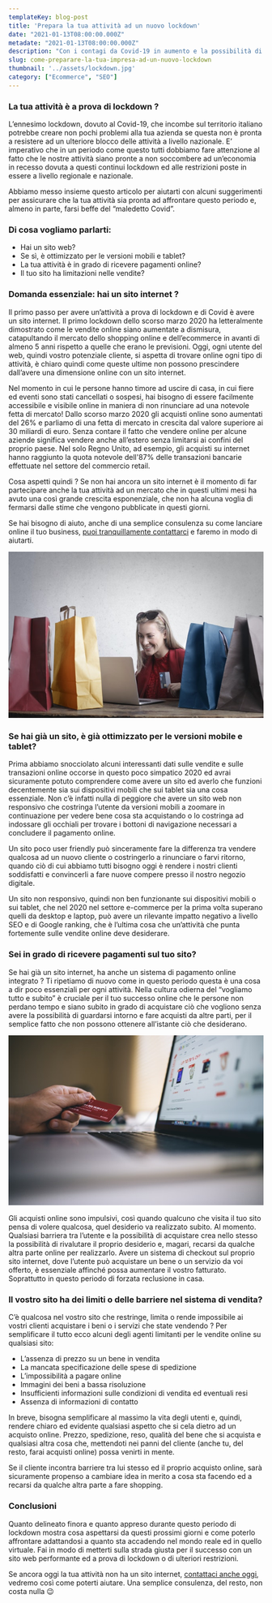 ```yaml
---
templateKey: blog-post
title: 'Prepara la tua attività ad un nuovo lockdown'
date: "2021-01-13T08:00:00.000Z"
metadate: "2021-01-13T08:00:00.000Z"
description: "Con i contagi da Covid-19 in aumento e la possibilità di un nuovo lockdown alle porte vediamo insieme se la tua attività online ha i requisiti per rispondere a questa nuova crisi e come poterla migliorare"
slug: come-preparare-la-tua-impresa-ad-un-nuovo-lockdown
thumbnail: '../assets/lockdown.jpg'
category: ["Ecommerce", "SEO"]
---
```

### La tua attività è a prova di lockdown ?

L’ennesimo lockdown, dovuto al Covid-19, che incombe sul territorio italiano potrebbe creare non pochi problemi alla tua azienda se questa non è pronta a resistere ad un ulteriore blocco delle attività a livello nazionale. E’ imperativo che in un periodo come questo tutti dobbiamo fare attenzione al fatto che le nostre attività siano pronte a non soccombere ad un’economia in recesso dovuta a questi continui lockdown ed alle restrizioni poste in essere a livello regionale e nazionale.

Abbiamo messo insieme questo articolo per aiutarti con alcuni suggerimenti per assicurare che la tua attività sia pronta ad affrontare questo periodo e, almeno in parte, farsi beffe del “maledetto Covid”.

### Di cosa vogliamo parlarti:

- Hai un sito web?
- Se sì, è ottimizzato per le versioni mobili e tablet?
- La tua attività è in grado di ricevere pagamenti online?
- Il tuo sito ha limitazioni nelle vendite?

### Domanda essenziale: hai un sito internet ?

Il primo passo per avere un’attività a prova di lockdown e di Covid è avere un sito internet. Il primo lockdown dello scorso marzo 2020 ha letteralmente dimostrato come le vendite online siano aumentate a dismisura, catapultando il mercato dello shopping online e dell’ecommerce in avanti di almeno 5 anni rispetto a quelle che erano le previsioni. Oggi, ogni utente del web, quindi vostro potenziale cliente, si aspetta di trovare online ogni tipo di attività, è chiaro quindi come queste ultime non possono prescindere dall’avere una dimensione online con un sito internet.

Nel momento in cui le persone hanno timore ad uscire di casa, in cui fiere ed eventi sono stati cancellati o sospesi, hai bisogno di essere facilmente accessibile e visibile online in maniera di non rinunciare ad una notevole fetta di mercato! Dallo scorso marzo 2020 gli acquisti online sono aumentati del 26% e parliamo di una fetta di mercato in crescita dal valore superiore ai 30 miliardi di euro. Senza contare il fatto che vendere online per alcune aziende significa vendere anche all’estero senza limitarsi ai confini del proprio paese. Nel solo Regno Unito, ad esempio, gli acquisti su internet hanno raggiunto la quota notevole dell'87% delle transazioni bancarie effettuate nel settore del commercio retail.

Cosa aspetti quindi ? Se non hai ancora un sito internet è il momento di far partecipare anche la tua attività ad un mercato che in questi ultimi mesi ha avuto una così grande crescita esponenziale, che non ha alcuna voglia di fermarsi dalle stime che vengono pubblicate in questi giorni.

Se hai bisogno di aiuto, anche di una semplice consulenza su come lanciare online il tuo business, [puoi tranquillamente contattarci](/contatti "la consulenza è gratuita 👌") e faremo in modo di aiutarti.

![Shopping ed ecommerce](../assets/shopping-compulsivo.jpg)

### Se hai già un sito, è già ottimizzato per le versioni mobile e tablet?

Prima abbiamo snocciolato alcuni interessanti dati sulle vendite e sulle transazioni online occorse in questo poco simpatico 2020 ed avrai sicuramente potuto comprendere come avere un sito ed averlo che funzioni decentemente sia sui dispositivi mobili che sui tablet sia una cosa essenziale. Non c’è infatti nulla di peggiore che avere un sito web non responsivo che costringa l’utente da versioni mobili a zoomare in continuazione per vedere bene cosa sta acquistando o lo costringa ad indossare gli occhiali per trovare i bottoni di navigazione necessari a concludere il pagamento online.

Un sito poco user friendly può sinceramente fare la differenza tra vendere qualcosa ad un nuovo cliente o costringerlo a rinunciare o farvi ritorno, quando ciò di cui abbiamo tutti bisogno oggi è rendere i nostri clienti soddisfatti e convincerli a fare nuove compere presso il nostro negozio digitale.

Un sito non responsivo, quindi non ben funzionante sui dispositivi mobili o sui tablet, che nel 2020 nel settore e-commerce per la prima volta superano quelli da desktop e laptop, può avere un rilevante impatto negativo a livello SEO e di Google ranking, che è l’ultima cosa che un’attività che punta fortemente sulle vendite online deve desiderare.

### Sei in grado di ricevere pagamenti sul tuo sito?

Se hai già un sito internet, ha anche un sistema di pagamento online integrato ? Ti ripetiamo di nuovo come in questo periodo questa è una cosa a dir poco essenziali per ogni attività. Nella cultura odierna del “vogliamo tutto e subito” è cruciale per il tuo successo online che le persone non perdano tempo e siano subito in grado di acquistare ciò che vogliono senza avere la possibilità di guardarsi intorno e fare acquisti da altre parti, per il semplice fatto che non possono ottenere all’istante ciò che desiderano.

![Pagamenti online](../assets/payment-gateway.jpg)

Gli acquisti online sono impulsivi, così quando qualcuno che visita il tuo sito pensa di volere qualcosa, quel desiderio va realizzato subito. Al momento. Qualsiasi barriera tra l’utente e la possibilità di acquistare crea nello stesso la possibilità di rivalutare il proprio desiderio e, magari, recarsi da qualche altra parte online per realizzarlo. Avere un sistema di checkout sul proprio sito internet, dove l’utente può acquistare un bene o un servizio da voi offerto, è essenziale affinché possa aumentare il vostro fatturato. Soprattutto in questo periodo di forzata reclusione in casa.

### Il vostro sito ha dei limiti o delle barriere nel sistema di vendita?

C’è qualcosa nel vostro sito che restringe, limita o rende impossibile ai vostri clienti acquistare i beni o i servizi che state vendendo ?
Per semplificare il tutto ecco alcuni degli agenti limitanti per le vendite online su qualsiasi sito:

- L’assenza di prezzo su un bene in vendita
- La mancata specificazione delle spese di spedizione
- L’impossibilità a pagare online
- Immagini dei beni a bassa risoluzione
- Insufficienti informazioni sulle condizioni di vendita ed eventuali resi
- Assenza di informazioni di contatto

In breve, bisogna semplificare al massimo la vita degli utenti e, quindi, rendere chiaro ed evidente qualsiasi aspetto che si cela dietro ad un acquisto online. Prezzo, spedizione, reso, qualità del bene che si acquista e qualsiasi altra cosa che, mettendoti nei panni del cliente (anche tu, del resto, farai acquisti online) possa venirti in mente.

Se il cliente incontra barriere tra lui stesso ed il proprio acquisto online, sarà sicuramente propenso a cambiare idea in merito a cosa sta facendo ed a recarsi da qualche altra parte a fare shopping.

### Conclusioni

Quanto delineato finora e quanto appreso durante questo periodo di lockdown mostra cosa aspettarsi da questi prossimi giorni e come poterlo affrontare adattandosi a quanto sta accadendo nel mondo reale ed in quello virtuale. Fai in modo di metterti sulla strada giusta per il successo con un sito web performante ed a prova di lockdown o di ulteriori restrizioni.

Se ancora oggi la tua attività non ha un sito internet, [contattaci anche oggi](/contatti "cosa aspetti ?"), vedremo così come poterti aiutare. Una semplice consulenza, del resto, non costa nulla 😉
